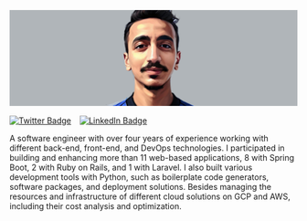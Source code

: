 [![Amr's GitHub Banner](./assets/images/banner.png)](https://github.com/amrsaeedhosny)

[![Twitter Badge](https://img.shields.io/badge/Twitter-Profile-informational?style=flat&logo=twitter&logoColor=white&labelColor=00acee&color=2a333d)](https://twitter.com/amrsaeedhosny)
&ensp;
[![LinkedIn Badge](https://img.shields.io/badge/LinkedIn-Profile-informational?style=flat&logo=linkedin&logoColor=white&labelColor=0e76a8&color=2a333d)](https://www.linkedin.com/in/amrsaeedhosny/)

A software engineer with over four years of experience working with different back-end, front-end, and DevOps technologies. I participated in building and enhancing more than 11 web-based applications, 8 with Spring Boot, 2 with Ruby on Rails, and 1 with Laravel. I also built various development tools with Python, such as boilerplate code generators, software packages, and deployment solutions. Besides managing the resources and infrastructure of different cloud solutions on GCP and AWS, including their cost analysis and optimization.
